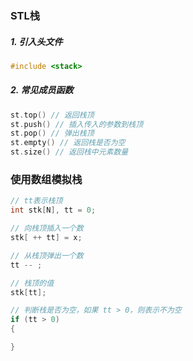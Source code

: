 ### STL栈
##### 1. 引入头文件
```cpp
#include <stack>
```
##### 2. 常见成员函数
```cpp
st.top() // 返回栈顶
st.push() // 插入传入的参数到栈顶
st.pop() // 弹出栈顶
st.empty() // 返回栈是否为空
st.size() // 返回栈中元素数量
```
### 使用数组模拟栈
```cpp
// tt表示栈顶
int stk[N], tt = 0;

// 向栈顶插入一个数
stk[ ++ tt] = x;

// 从栈顶弹出一个数
tt -- ;

// 栈顶的值
stk[tt];

// 判断栈是否为空，如果 tt > 0，则表示不为空
if (tt > 0)
{

}
```